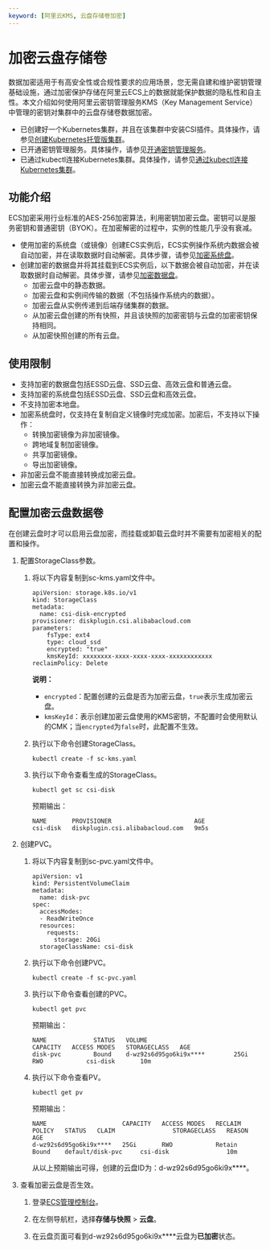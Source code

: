 ```yaml
---
keyword: [阿里云KMS, 云盘存储卷加密]
---
```


# 加密云盘存储卷

数据加密适用于有高安全性或合规性要求的应用场景，您无需自建和维护密钥管理基础设施，通过加密保护存储在阿里云ECS上的数据就能保护数据的隐私性和自主性。本文介绍如何使用阿里云密钥管理服务KMS（Key Management Service）中管理的密钥对集群中的云盘存储卷数据加密。

-   已创建好一个Kubernetes集群，并且在该集群中安装CSI插件。具体操作，请参见[创建Kubernetes托管版集群](/cn.zh-CN/Kubernetes集群用户指南/集群/创建集群/创建Kubernetes托管版集群.md)。
-   已开通密钥管理服务。具体操作，请参见[开通密钥管理服务](/cn.zh-CN/快速入门/开通密钥管理服务.md)。
-   已通过kubectl连接Kubernetes集群。具体操作，请参见[通过kubectl连接Kubernetes集群](/cn.zh-CN/Kubernetes集群用户指南/集群/连接集群/通过kubectl管理Kubernetes集群.md)。

## 功能介绍

ECS加密采用行业标准的AES-256加密算法，利用密钥加密云盘。密钥可以是服务密钥和普通密钥（BYOK）。在加密解密的过程中，实例的性能几乎没有衰减。

-   使用加密的系统盘（或镜像）创建ECS实例后，ECS实例操作系统内数据会被自动加密，并在读取数据时自动解密。具体步骤，请参见[加密系统盘](/cn.zh-CN/块存储/加密云盘/加密系统盘.md)。
-   创建加密的数据盘并将其挂载到ECS实例后，以下数据会被自动加密，并在读取数据时自动解密。具体步骤，请参见[加密数据盘](/cn.zh-CN/块存储/加密云盘/加密数据盘.md)。
    -   加密云盘中的静态数据。
    -   加密云盘和实例间传输的数据（不包括操作系统内的数据）。
    -   加密云盘从实例传递到后端存储集群的数据。
    -   从加密云盘创建的所有快照，并且该快照的加密密钥与云盘的加密密钥保持相同。
    -   从加密快照创建的所有云盘。

## 使用限制

-   支持加密的数据盘包括ESSD云盘、SSD云盘、高效云盘和普通云盘。
-   支持加密的系统盘包括ESSD云盘、SSD云盘和高效云盘。
-   不支持加密本地盘。
-   加密系统盘时，仅支持在复制自定义镜像时完成加密。加密后，不支持以下操作：
    -   转换加密镜像为非加密镜像。
    -   跨地域复制加密镜像。
    -   共享加密镜像。
    -   导出加密镜像。
-   非加密云盘不能直接转换成加密云盘。
-   加密云盘不能直接转换为非加密云盘。

## 配置加密云盘数据卷

在创建云盘时才可以启用云盘加密，而挂载或卸载云盘时并不需要有加密相关的配置和操作。

1.  配置StorageClass参数。

    1.  将以下内容复制到sc-kms.yaml文件中。

        ```
        apiVersion: storage.k8s.io/v1
        kind: StorageClass
        metadata:
          name: csi-disk-encrypted
        provisioner: diskplugin.csi.alibabacloud.com
        parameters:
            fsType: ext4
            type: cloud_ssd
            encrypted: "true"
            kmsKeyId: xxxxxxxx-xxxx-xxxx-xxxx-xxxxxxxxxxxx
        reclaimPolicy: Delete
        ```

        **说明：**

        -   `encrypted`：配置创建的云盘是否为加密云盘，`true`表示生成加密云盘。
        -   `kmsKeyId`：表示创建加密云盘使用的KMS密钥，不配置时会使用默认的CMK；当`encrypted`为`false`时，此配置不生效。
    2.  执行以下命令创建StorageClass。

        ```
        kubectl create -f sc-kms.yaml
        ```

    3.  执行以下命令查看生成的StorageClass。

        ```
        kubectl get sc csi-disk
        ```

        预期输出：

        ```
        NAME       PROVISIONER                       AGE
        csi-disk   diskplugin.csi.alibabacloud.com   9m5s
        ```

2.  创建PVC。

    1.  将以下内容复制到sc-pvc.yaml文件中。

        ```
        apiVersion: v1
        kind: PersistentVolumeClaim
        metadata:
          name: disk-pvc
        spec:
          accessModes:
          - ReadWriteOnce
          resources:
            requests:
              storage: 20Gi
          storageClassName: csi-disk
        ```

    2.  执行以下命令创建PVC。

        ```
        kubectl create -f sc-pvc.yaml
        ```

    3.  执行以下命令查看创建的PVC。

        ```
        kubectl get pvc
        ```

        预期输出：

        ```
        NAME             STATUS   VOLUME                        CAPACITY   ACCESS MODES   STORAGECLASS   AGE
        disk-pvc         Bound    d-wz92s6d95go6ki9x****        25Gi       RWO            csi-disk       10m
        ```

    4.  执行以下命令查看PV。

        ```
        kubectl get pv
        ```

        预期输出：

        ```
        NAME                     CAPACITY   ACCESS MODES   RECLAIM POLICY   STATUS   CLAIM                STORAGECLASS   REASON   AGE
        d-wz92s6d95go6ki9x****   25Gi       RWO            Retain           Bound    default/disk-pvc     csi-disk                10m
        ```

        从以上预期输出可得，创建的云盘ID为：d-wz92s6d95go6ki9x\*\*\*\*。

3.  查看加密云盘是否生效。

    1.  登录[ECS管理控制台](https://ecs.console.aliyun.com)。

    2.  在左侧导航栏，选择**存储与快照** \> **云盘**。

    3.  在云盘页面可看到d-wz92s6d95go6ki9x\*\*\*\*云盘为**已加密**状态。



